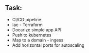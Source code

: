 ## Task:
* CI/CD pipeline
* Iac - Terraform
* Docarize simple app API
* Push to kubernetes
* Map to a domain - ingess
* Add horizontal ports for autoscaling